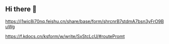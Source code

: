 ## Hi there 👋

<!--
**namexxl/namexxl** is a ✨ _special_ ✨ repository because its `README.md` (this file) appears on your GitHub profile.

Here are some ideas to get you started:

- 🔭 I’m currently working on ...
- 🌱 I’m currently learning ...
- 👯 I’m looking to collaborate on ...
- 🤔 I’m looking for help with ...
- 💬 Ask me about ...
- 📫 How to reach me: ...
- 😄 Pronouns: ...
- ⚡ Fun fact: ...
-->


https://j1wic8i70nq.feishu.cn/share/base/form/shrcnrB7stdmA7bsn3yFrO9BuWg

https://f.kdocs.cn/ksform/w/write/SxStcLcU/#routePromt
